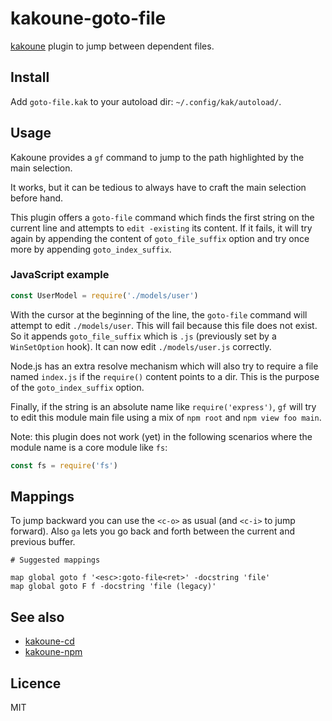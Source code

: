 # kakoune-goto-file

[kakoune](http://kakoune.org) plugin to jump between dependent files.

## Install

Add `goto-file.kak` to your autoload dir: `~/.config/kak/autoload/`.

## Usage

Kakoune provides a `gf` command to jump to the path highlighted by the main selection.

It works, but it can be tedious to always have to craft the main selection before hand.

This plugin offers a `goto-file` command which finds the first string on the current line
and attempts to `edit -existing` its content.
If it fails, it will try again by appending the content of `goto_file_suffix` option 
and try once more by appending `goto_index_suffix`.

### JavaScript example

```js
const UserModel = require('./models/user')
```

With the cursor at the beginning of the line, the `goto-file` command will attempt to edit
`./models/user`. This will fail because this file does not exist.
So it appends `goto_file_suffix` which is `.js` (previously set by a `WinSetOption` hook).
It can now edit `./models/user.js` correctly.

Node.js has an extra resolve mechanism which will also try to require a file named `index.js`
if the `require()` content points to a dir. This is the purpose of the `goto_index_suffix` option.

Finally, if the string is an absolute name like `require('express')`, `gf` will try to edit this
module main file using a mix of `npm root` and `npm view foo main`.

Note: this plugin does not work (yet) in the following scenarios where the module name is a core module
like `fs`:

```js
const fs = require('fs')
```

## Mappings

To jump backward you can use the `<c-o>` as usual (and `<c-i>` to jump forward).
Also `ga` lets you go back and forth between the current and previous buffer.

```
# Suggested mappings

map global goto f '<esc>:goto-file<ret>' -docstring 'file'
map global goto F f -docstring 'file (legacy)'
```

## See also

- [kakoune-cd](https://github.com/Delapouite/kakoune-cd)
- [kakoune-npm](https://github.com/Delapouite/kakoune-npm)

## Licence

MIT
